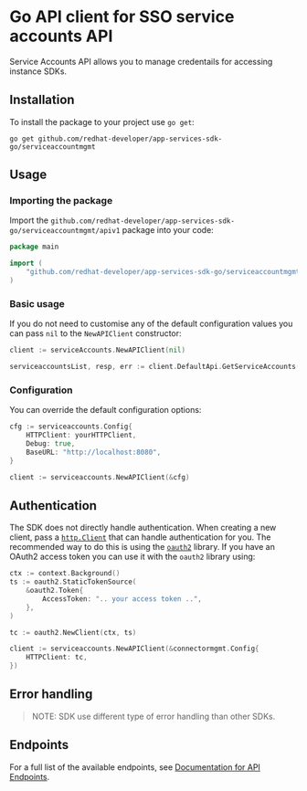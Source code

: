 # Go API client for SSO service accounts API

Service Accounts API allows you to manage credentails for accessing instance SDKs.

## Installation

To install the package to your project use `go get`:

```shell
go get github.com/redhat-developer/app-services-sdk-go/serviceaccountmgmt
```

## Usage

### Importing the package

Import the `github.com/redhat-developer/app-services-sdk-go/serviceaccountmgmt/apiv1` package into your code:

```go
package main

import (
    "github.com/redhat-developer/app-services-sdk-go/serviceaccountmgmt/apiv1"
)
```

### Basic usage

If you do not need to customise any of the default configuration values you can pass `nil` to the `NewAPIClient` constructor:

```go
client := serviceAccounts.NewAPIClient(nil)

serviceaccountsList, resp, err := client.DefaultApi.GetServiceAccounts(context.Background()).Execute()
```

### Configuration

You can override the default configuration options:

```go
cfg := serviceaccounts.Config{
    HTTPClient: yourHTTPClient,
    Debug: true,
    BaseURL: "http://localhost:8080",
}

client := serviceaccounts.NewAPIClient(&cfg)
```

## Authentication

The SDK does not directly handle authentication. When creating a new client, pass a [`http.Client`](https://golang.org/pkg/net/http/#Client) that can handle authentication for you. The recommended way to do this is using the [`oauth2`](https://pkg.go.dev/golang.org/x/oauth2) library. If you have an OAuth2 access token you can use it with the `oauth2` library using:

```go
ctx := context.Background()
ts := oauth2.StaticTokenSource(
    &oauth2.Token{
        AccessToken: ".. your access token ..",
    },
)

tc := oauth2.NewClient(ctx, ts)

client := serviceaccounts.NewAPIClient(&connectormgmt.Config{
    HTTPClient: tc,
})
```

## Error handling

> NOTE: SDK use different type of error handling than other SDKs.

## Endpoints

For a full list of the available endpoints, see [Documentation for API Endpoints](./client/README.md#documentation-for-api-endpoints).